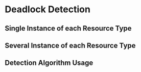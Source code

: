 # Deadlock Detection

## Single Instance of each Resource Type

## Several Instance of each Resource Type

## Detection Algorithm Usage

